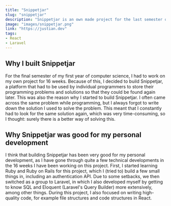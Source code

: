 ```yaml
---
title: "Snippetjar"
slug: "snippetjar"
description: "Snippetjar is an own made project for the last semester of my first year computer science."
image: "images/snippetjar.png"
link: "https://justian.dev"
tags:
- React
- Laravel
---
```


## Why I built Snippetjar
For the final semester of my first year of computer science, I had to work on my own project for 16 weeks. Because of this, I decided to build Snippetjar, a platform that had to be used by individual programmers to store their programming problems and solutions so that they could be found again later. This was also the reason why I started to build Snippetjar. I often came across the same problem while programming, but I always forgot to write down the solution I used to solve the problem. This meant that I constantly had to look for the same solution again, which was very time-consuming, so I thought: surely there is a better way of solving this.

## Why Snippetjar was good for my personal development
I think that building Snippetjar has been very good for my personal development, as I have gone through quite a few technical developments in the 16 weeks I have been working on this project. First, I started learning Ruby and Ruby on Rails for this project, which I (tried to) build a few small things in, including an authentication API. Due to some setbacks, we then switched as a group to Laravel, in which I also developed myself by getting to know SQL and Eloquent (Laravel's Query Builder) more extensively, among other things. During this project, I also focused on writing high-quality code, for example file structures and code structures in React.